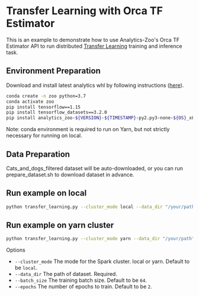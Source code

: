 # Transfer Learning with Orca TF Estimator

This is an example to demonstrate how to use Analytics-Zoo's Orca TF Estimator API to run distributed [Transfer Learning](https://github.com/tensorflow/docs/blob/master/site/en/r1/tutorials/images/transfer_learning.ipynb) training and inference task.

## Environment Preparation

Download and install latest analytics whl by following instructions ([here](https://analytics-zoo.github.io/master/#PythonUserGuide/install/#install-the-latest-nightly-build-wheels-for-pip)).

```bash
conda create -n zoo python=3.7
conda activate zoo
pip install tensorflow==1.15
pip install tensorflow_datasets==3.2.0
pip install analytics_zoo-${VERSION}-${TIMESTAMP}-py2.py3-none-${OS}_x86_64.whl
```
Note: conda environment is required to run on Yarn, but not strictly necessary for running on local.

## Data Preparation
Cats_and_dogs_filtered dataset will be auto-downloaded, or you can run prepare_dataset.sh to download dataset in advance.

## Run example on local
```bash
python transfer_learning.py --cluster_mode local --data_dir "/your/path" 
```

## Run example on yarn cluster
```bash
python transfer_learning.py --cluster_mode yarn --data_dir "/your/path"
```

Options
* `--cluster_mode` The mode for the Spark cluster. local or yarn. Default to be `local`.
* `--data_dir` The path of dataset. Required.
* `--batch_size` The training batch size. Default to be `64`.
* `--epochs` The number of epochs to train. Default to be `2`.

